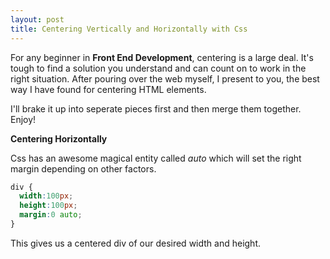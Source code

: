 ```yaml
---
layout: post
title: Centering Vertically and Horizontally with Css
---
```


For any beginner in **Front End Development**, centering is a large deal. It's tough to find a solution you understand and can count on to work in the right situation. After pouring over the web myself, I present to you, the best way I have found for centering HTML elements.

I'll brake it up into seperate pieces first and then merge them together. Enjoy!

**Centering Horizontally**

Css has an awesome magical entity called *auto* which will set the right margin depending on other factors.

```Css
div {
  width:100px;
  height:100px;
  margin:0 auto;
}
```

This gives us a centered div of our desired width and height.
